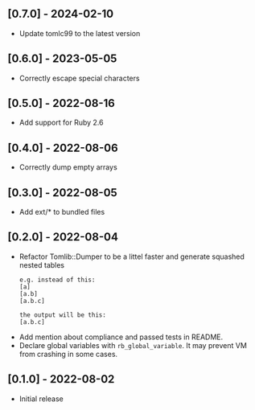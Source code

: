 ## [0.7.0] - 2024-02-10

- Update tomlc99 to the latest version

## [0.6.0] - 2023-05-05

- Correctly escape special characters

## [0.5.0] - 2022-08-16

- Add support for Ruby 2.6

## [0.4.0] - 2022-08-06

- Correctly dump empty arrays

## [0.3.0] - 2022-08-05

- Add ext/* to bundled files

## [0.2.0] - 2022-08-04

- Refactor Tomlib::Dumper to be a littel faster and generate squashed nested tables
  ```
  e.g. instead of this:
  [a]
  [a.b]
  [a.b.c]

  the output will be this:
  [a.b.c]
  ```
- Add mention about compliance and passed tests in README.
- Declare global variables with `rb_global_variable`.
It may prevent VM from crashing in some cases.

## [0.1.0] - 2022-08-02

- Initial release
